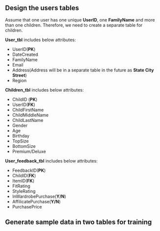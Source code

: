 ## Design the users tables ##

Assume that one user has one unique **UserID**, one **FamilyName** and more than one children. Therefore, we need to create a separate table for children.

**User_tbl** includes below attributes:

- UserID(**PK**)
- DateCreated
- FamilyName
- Email
- Address(Address will be in a separate table in the future as **State City Street**)
- Region

**Children_tbl** includes below attributes:

- ChildID (**PK**)
- UserID(**FK**)
- ChildFirstName
- ChildMiddleName
- ChildLastName
- Gender
- Age
- Birthday
- TopSize
- BottomSize
- Premium/Deluxe

**User_feedback_tbl** includes below attributes:

- FeedbackID(**PK**)
- ChildID(**FK**)
- ItemID(**FK**)
- FitRating
- StyleRating
- InWardrobePurchase(**Y/N**)
- AffilicatePurchase(**Y/N**)
- PurchasePrice

## Generate sample data in two tables for training ##





